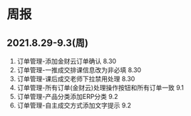 # 周报
## 2021.8.29-9.3(周)

1. 订单管理-添加金财云订单确认 8.30
8. 订单管理-一推成交排课信息改为非必填 8.30
9. 订单管理-课后成交老师下拉禁用处理 8.30
4. 订单管理-所有订单(金财云)处理操作按钮和所有订单一致 9.1
5. 订单管理-产品分类添加ERP分类 9.2
6. 订单管理-自主成交方式添加文字提示  9.2

